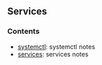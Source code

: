 ## Services

### Contents

* [systemctl](systemctl.md): systemctl notes
* [services](services.md): services notes

